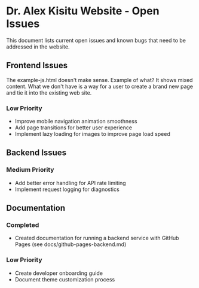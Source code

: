 # Dr. Alex Kisitu Website - Open Issues

This document lists current open issues and known bugs that need to be addressed in the website.

## Frontend Issues
The example-js.html doesn't make sense. Example of what?  It shows mixed content. What we don't have is a way for a user to create a brand new page and tie it into the existing web site. 

### Low Priority
- Improve mobile navigation animation smoothness
- Add page transitions for better user experience
- Implement lazy loading for images to improve page load speed

## Backend Issues

### Medium Priority
- Add better error handling for API rate limiting
- Implement request logging for diagnostics

## Documentation

### Completed
- Created documentation for running a backend service with GitHub Pages (see docs/github-pages-backend.md)

### Low Priority
- Create developer onboarding guide
- Document theme customization process
